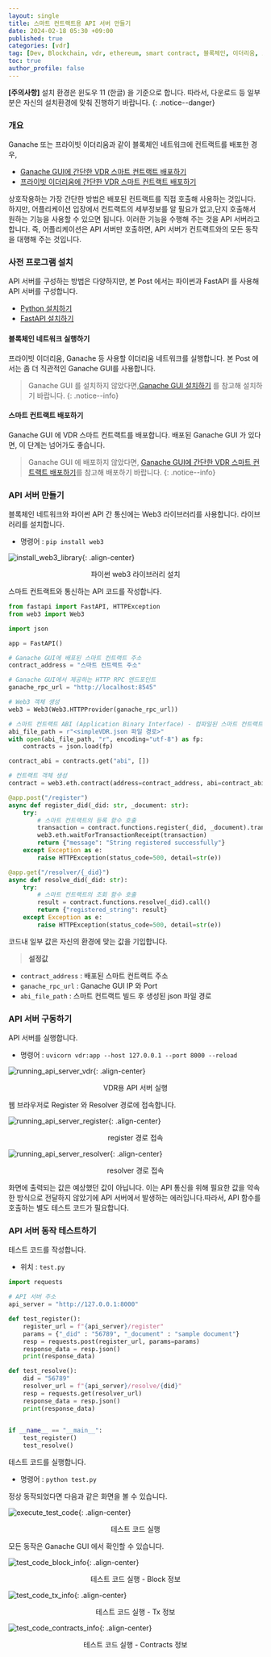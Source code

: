 ```yaml
---
layout: single
title: 스마트 컨트랙트용 API 서버 만들기
date: 2024-02-18 05:30 +09:00
published: true
categories: [vdr]
tag: [Dev, Blockchain, vdr, ethereum, smart contract, 블록체인, 이더리움, 스마트 컨트랙트, SSI, DID, API, API 서버, Python, 파이썬]
toc: true
author_profile: false
---
```


**[주의사항]** 
설치 환경은 윈도우 11 (한글) 을 기준으로 합니다. 따라서, 다운로드 등 일부분은 자신의 설치환경에 맞춰 진행하기 바랍니다.
{: .notice--danger} 

### 개요

Ganache 또는 프라이빗 이더리움과 같이 블록체인 네트워크에 컨트랙트를 배포한 경우, 

- [Ganache GUI에 간단한 VDR 스마트 컨트랙트 배포하기](https://keitechnote.github.io/vdr/vdr-deploy-ganache-gui/)
- [프라이빗 이더리움에 간단한 VDR 스마트 컨트랙트 배포하기](https://keitechnote.github.io/vdr/vdr-deploy-private-ethereum/)

상호작용하는 가장 간단한 방법은 배포된 컨트랙트를 직접 호출해 사용하는 것입니다. 하지만, 어플리케이션 입장에서 컨트랙트의 세부정보를 알 필요가 없고,단지 호출해서 원하는 기능을 사용할 수 있으면 됩니다. 이러한 기능을 수행해 주는 것을 API 서버라고 합니다. 
즉, 어플리케이션은 API 서버만 호출하면, API 서버가 컨트랙트와의 모든 동작을 대행해 주는 것입니다.

### 사전 프로그램 설치

API 서버를 구성하는 방법은 다양하지만, 본 Post 에서는 파이썬과 FastAPI 를 사용해 API 서버를 구성합니다.

- [Python 설치하기](https://keitechnote.github.io/dev/dev-install-python/)
- [FastAPI 설치하기](https://keitechnote.github.io/dev/dev-install-fastapi/)

#### 블록체인 네트워크 실행하기

프라이빗 이더리움, Ganache 등 사용할 이더리움 네트워크를 실행합니다. 본 Post 에서는 좀 더 직관적인 Ganache GUI를 사용합니다. 

> Ganache GUI 를 설치하지 않았다면,[Ganache GUI 설치하기](https://keitechnote.github.io/dev/dev-install-ganache-gui/) 를 참고해 설치하기 바랍니다.
{: .notice--info}

#### 스마트 컨트랙트 배포하기

Ganache GUI 에 VDR 스마트 컨트랙트를 배포합니다. 배포된 Ganache GUI 가 있다면, 이 단계는 넘어가도 좋습니다.  

> Ganache GUI 에 배포하지 않았다면,  [Ganache GUI에 간단한 VDR 스마트 컨트랙트 배포하기](https://keitechnote.github.io/vdr/vdr-deploy-ganache-gui/)를 참고해 배포하기 바랍니다.
{: .notice--info}

### API 서버 만들기 

블록체인 네트워크와 파이썬 API 간 통신에는 Web3 라이브러리를 사용합니다. 라이브러리를 설치합니다. 

- 명령어 : `pip install web3`

![install_web3_library](/assets/images/2024-02-18-install-web3-library.png){: .align-center}
<p style="text-align: center;">파이썬 web3 라이브러리 설치</p>

스마트 컨트랙트와 통신하는 API 코드를 작성합니다.

```python
from fastapi import FastAPI, HTTPException
from web3 import Web3

import json

app = FastAPI()

# Ganache GUI에 배포된 스마트 컨트랙트 주소
contract_address = "스마트 컨트랙트 주소"

# Ganache GUI에서 제공하는 HTTP RPC 엔드포인트
ganache_rpc_url = "http://localhost:8545"

# Web3 객체 생성
web3 = Web3(Web3.HTTPProvider(ganache_rpc_url))

# 스마트 컨트랙트 ABI (Application Binary Interface) - 컴파일된 스마트 컨트랙트의 인터페이스
abi_file_path = r"<simpleVDR.json 파일 경로>"
with open(abi_file_path, "r", encoding="utf-8") as fp:
    contracts = json.load(fp)

contract_abi = contracts.get("abi", [])

# 컨트랙트 객체 생성
contract = web3.eth.contract(address=contract_address, abi=contract_abi)

@app.post("/register")
async def register_did(_did: str, _document: str):
    try:
        # 스마트 컨트랙트의 등록 함수 호출
        transaction = contract.functions.register(_did, _document).transact({'from': web3.eth.accounts[0]})
        web3.eth.waitForTransactionReceipt(transaction)
        return {"message": "String registered successfully"}
    except Exception as e:
        raise HTTPException(status_code=500, detail=str(e))

@app.get("/resolver/{_did}")
async def resolve_did(_did: str):
    try:
        # 스마트 컨트랙트의 조회 함수 호출
        result = contract.functions.resolve(_did).call()
        return {"registered_string": result}
    except Exception as e:
        raise HTTPException(status_code=500, detail=str(e))

```

코드내 일부 값은 자신의 환경에 맞는 값을 기입합니다. 

> **설정값**
- `contract_address` : 배포된 스마트 컨트랙트 주소
- `ganache_rpc_url` : Ganache GUI IP 와 Port
- `abi_file_path` : 스마트 컨트랙트 빌드 후 생성된 json 파일 경로 

### API 서버 구동하기 

API 서버를 실행합니다.

- 명령어 : `uvicorn vdr:app --host 127.0.0.1 --port 8000 --reload`

![running_api_server_vdr](/assets/images/2024-02-18-running-api-server-vdr.png){: .align-center}
<p style="text-align: center;">VDR용 API 서버 실행</p>

웹 브라우저로 Register 와 Resolver 경로에 접속합니다. 

![running_api_server_register](/assets/images/2024-02-18-running-api-server-register.png){: .align-center}
<p style="text-align: center;">register 경로 접속</p>

![running_api_server_resolver](/assets/images/2024-02-18-running-api-server-resolver.png){: .align-center}
<p style="text-align: center;">resolver 경로 접속 </p>

화면에 출력되는 값은 예상했던 값이 아닙니다. 이는 API 통신을 위해 필요한 값을 약속한 방식으로 전달하지 않았기에 API 서버에서 발생하는 에러입니다.따라서, API 함수를 호출하는 별도 테스트 코드가 필요합니다. 

### API 서버 동작 테스트하기 

테스트 코드를 작성합니다. 

- 위치 : `test.py`

```python
import requests

# API 서버 주소 
api_server = "http://127.0.0.1:8000"

def test_register():
    register_url = f"{api_server}/register"
    params = {"_did" : "56789", "_document" : "sample document"}
    resp = requests.post(register_url, params=params)
    response_data = resp.json()
    print(response_data)

def test_resolve():
    did = "56789"
    resolver_url = f"{api_server}/resolve/{did}"
    resp = requests.get(resolver_url)
    response_data = resp.json()
    print(response_data)
    

if __name__ == "__main__":
    test_register()
    test_resolve()
```

테스트 코드를 실행합니다.

- 명령어 : `python test.py`

정상 동작되었다면 다음과 같은 화면을 볼 수 있습니다. 

![execute_test_code](/assets/images/2024-02-18-execute-test-code.png){: .align-center}
<p style="text-align: center;">테스트 코드 실행</p>

모든 동작은 Ganache GUI 에서 확인할 수 있습니다. 

![test_code_block_info](/assets/images/2024-02-18-test-code-block-info.png){: .align-center}
<p style="text-align: center;">테스트 코드 실행 - Block 정보</p>

![test_code_tx_info](/assets/images/2024-02-18-test-code-tx-info.png){: .align-center}
<p style="text-align: center;">테스트 코드 실행 - Tx 정보</p>

![test_code_contracts_info](/assets/images/2024-02-18-test-code-contracts-info.png){: .align-center}
<p style="text-align: center;">테스트 코드 실행 - Contracts 정보</p>